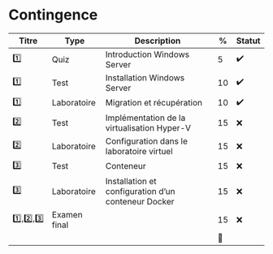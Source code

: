 # Contingence


| Titre | Type        | Description                                         | % | Statut           |
|-------|-------------|-----------------------------------------------------|---|------------------|
| :one: | Quiz        | Introduction Windows Server                         |  5|:heavy_check_mark:|
| :one: | Test        | Installation Windows Server                         | 10|:heavy_check_mark:|
| :one: | Laboratoire | Migration et récupération                           | 10|:heavy_check_mark:|
| :two: | Test        | Implémentation de la virtualisation Hyper-V         | 15|:x:|
| :two: | Laboratoire | Configuration dans le laboratoire virtuel           | 15|:x:|
|:three:| Test        | Conteneur                                           | 15|:x:|
|:three:| Laboratoire | Installation et configuration d’un conteneur Docker | 15|:x:|
|:one:,:two:,:three:| Examen final        |                                        | 15|:x:|
|       |             |                                                     |:100:|                 |

